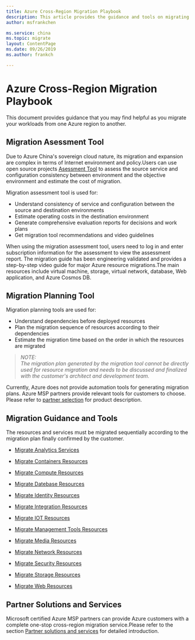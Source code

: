 ```yaml
---
title: Azure Cross-Region Migration Playbook
description: This article provides the guidance and tools on migrating resources between different Azure China regions.
author: msfrankchen

ms.service: china 
ms.topic: migrate
layout: ContentPage 
ms.date: 09/26/2019
ms.author: frankch

---
```


# Azure Cross-Region Migration Playbook

This document provides guidance that you may find helpful as you migrate your workloads from one Azure region to another.

## Migration Asessment Tool

Due to Azure China's sovereign cloud nature, its migration and expansion are complex in terms of Internet environment and policy.Users can use open source projects [Asessment Tool](https://github.com/Azure/ccme) to assess the source service and configuration consistency between environment and the objective environment and estimate the cost of migration.

Migration assessment tool is used for:

* Understand consistency of service and configuration between the source and destination environments
* Estimate operating costs in the destination environment
* Generate comprehensive evaluation reports for decisions and work plans
* Get migration tool recommendations and video guidelines

When using the migration assessment tool, users need to log in and enter subscription information for the assessment to view the assessment report. The migration guide has been engineering validated and provides a step-by-step video guide for major Azure resource migrations.The main resources include virtual machine, storage, virtual network, database, Web application, and Azure Cosmos DB.


## Migration Planning Tool

Migration planning tools are used for:
* Understand dependencies before deployed resources
* Plan the migration sequence of resources according to their dependencies
* Estimate the migration time based on the order in which the resources are migrated

>*NOTE:*  
>*The migration plan generated by the migration tool cannot be directly used for resource migration and needs to be discussed and finalized with the customer's architect and development team.*  

Currently, Azure does not provide automation tools for generating migration plans. Azure MSP partners provide relevant tools for customers to choose. Please refer to [partner selection](./china-migration-partners.md) for product description.

## Migration Guidance and Tools

The resources and services must be migrated sequentially according to the migration plan finally confirmed by the customer.


* [Migrate Analytics Services](./china-migration-guidance-analytics.md)

* [Migrate Containers Resources](./china-migration-guidance-containers.md)

* [Migrate Compute Resources](./china-migration-guidance-compute.md)

* [Migrate Datebase Resources](./china-migration-guidance-databases.md)

* [Migrate Identity Resources](./china-migration-guidance-identity.md)

* [Migrate Integration Resources](./china-migration-guidance-integration.md)

* [Migrate IOT Resources](./china-migration-guidance-iot.md)

* [Migrate Management Tools Resources](./china-migration-guidance-management-tools.md)

* [Migrate Media Resources](./china-migration-guidance-media.md)

* [Migrate Network Resources](./china-migration-guidance-networking.md)

* [Migrate Security Resources](./china-migration-guidance-security.md)

* [Migrate Storage Resources](./china-migration-guidance-storage.md)

* [Migrate Web Resources](./china-migration-guidance-web.md)




## Partner Solutions and Services

Microsoft certified Azure MSP partners can provide Azure customers with a complete one-stop cross-region migration service.Please refer to the section [Partner solutions and services](./china-migration-partners.md) for detailed introduction.



